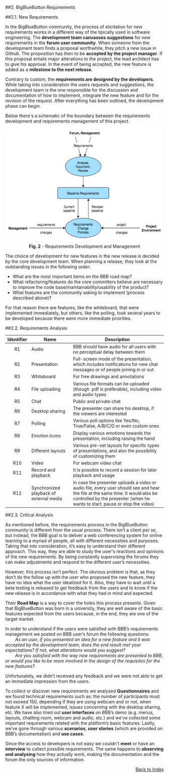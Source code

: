 ##2. BigBlueButton Requirements

##2.1. New Requirements

In the BigBlueButton community, the process of elicitation for new requirements works in a different way of the tipically used in software engineering. 
The **development team canvasses suggestions** for  new requirements in the **forum user community**. When someone from the development team finds a proposal worthwhile, they pitch a new issue in *Github*. The proposition has then to be **accepted by the project manager**. If this proposal entails major alterations to the project, the lead architect has to give his approval. In the event of being accepted, the new feature is added as a **milestone to the next release**.

Contrary to custom, the **requirements are designed by the developers**. While taking into consideration the users requests and suggestions, the development team is the one responsible for the discussion and documentation of how to implement, integrate the new feature and for the revision of the request. After everything has been outlined, the development phase can begin.

Below there's a schematic of the boundary between the requirements development and requirements management of this project.

<p align="center">
  <img src="images/requirementsManagement.png" width="500" height="350">
  <span class="caption">
        <p align="center"><b>Fig. 2</b> - Requirements Development and Management</p>
        </span>
</p>

The choice of development for new features in the new release is decided by the core development team. 
When planning a release, they look at the outstanding issues in the following order:
* What are the most important items on the BBB road map?
* What refactoring/features do the core committers believe are necessary to improve the code base/maintainability/usability of the product?
* What features are the community asking to implement (process described above)?

For that reason there are features, like the whiteboard, that were implemented immediately, but others, like the polling, took several years to be developed because there were more immediate priorities.
 

##2.2. Requirements Analysis

<!-- Tabela com os requisitos + características -->

| Identifier | Name   |      Description    |
|:----------:|----------|-------------|
| R1 | Audio |  BBB should have audio for all users with no perceptual delay between them |
| R2 | Presentation |  Full-screen mode of the presentation, which includes notifications for new chat messages or of people joining in or out  |
| R3 | Whiteboard | For free drawings and annotations |
| R4 | File uploading | Various file formats can be uploaded (though .pdf is preferable), including video and audio types |
| R5 | Chat | Public and private chat |
| R6 | Desktop sharing | The presenter can share his desktop, if the viewers are interested |
| R7 | Polling | Various poll options like Yes/No, True/False, A/B/C/D or even custom ones |
| R8 | Emotion Icons | Display various emotions towards the presentation, including raising the hand |
| R9 | Different layouts | Various pre-set layouts for specific types of presentations, and also the possibility of customizing them |
| R10 | Video | For webcam video chat |
| R11 | Record and playback | It is possible to record a session for later playback and usage |
| R12 | Synchronized playback of external media | In case the presenter uploads a video or audio file, every user should see and hear the file at the same time. It would also be controlled by the presenter (when he wants to start, pause or stop the video)

##2.3. Critical Analysis

<!-- Problemas que tivemos em fazer o levantamento de requesitos, Técnicas usadas e porque que não usamos outras -->
As mentioned before, the requirements process in the BigBlueButton community is different from the usual process. There isn’t a client *per se*, but instead, the BBB goal is to deliver a  web conferencing system for online learning to a myriad of people, all with different necessities and purposes. Taking that into consideration, it’s easy to understand their different approach. This way, they are able to study the user's reactions and opinions of the new requirements. By being constantly supervising the forums they can make adjustments and respond to the different user’s necessities.    

However, this process isn’t perfect. The obvious problem is that, as they don’t do the follow up with the user who proposed the new feature, they have no idea what the user idealized for it. Also, they have to wait until a beta testing is released to get feedback from the users and to know if the new release is in accordance with what they had in mind and expected.    

Their **Road Map** is a way to cover the holes this process presents. Given that BigBlueButton was born in a university, they are well aware of the basic features expected from the users because, in the end, they are one of the target market.

In order to understand if the users were satisfied with BBB’s requirements management we posted on BBB user’s forum the following questions:  
&nbsp;&nbsp;&nbsp;&nbsp;&nbsp;&nbsp;&nbsp;&nbsp;*As an user, if you presented an idea for a new feature and it was accepted by the development team, does the end result met your expectations? If not, what alterations would you suggest?*  
&nbsp;&nbsp;&nbsp;&nbsp;&nbsp;&nbsp;&nbsp;&nbsp;*Are you satisfied with the way new requirements are presented to BBB, or would you like to be more involved in the design of the requisites for the new features?*

Unfortunately, we didn’t received any feedback and we were not able to get an immediate impression from the users.

To collect or discover new requirements we analysed **Questionnaires** and we found technical requirements such as: the number of participants must not exceed 150, depending if they are using webcam and or not, when feature X will be implemented, issues concerning with the desktop sharing, etc. We have also tried out **user interfaces** on BBB’s demo (e.g. menus, layouts, chatting room, webcam and audio, etc.) and we’ve collected some important requirements related with the platform’s basic features. Lastly, we’ve gone through various **scenarios**, **user stories** (which are provided on BBB’s documentation) and **use cases**. 

Since the access to developers is not easy we couldn't **meet** or have an **interview** to collect possible requirements. The same happens to **observing and analysing** how they actually work, making the documentation and the forum the only sources of information.

<p align=right>
  <a href="https://github.com/mariateresachaves/bigbluebutton/blob/master/ESOF-DOCS/Requirements/Index.md">Back to Index</a>
</p>
